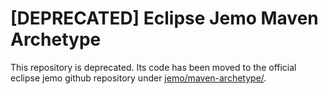 # [DEPRECATED] Eclipse Jemo Maven Archetype

This repository is deprecated. 
Its code has been moved to the official eclipse jemo github repository 
under [jemo/maven-archetype/](https://github.com/eclipse/jemo/tree/master/maven-archetype).

